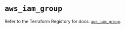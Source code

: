 # `aws_iam_group`

Refer to the Terraform Registory for docs: [`aws_iam_group`](https://registry.terraform.io/providers/hashicorp/aws/5.15.0/docs/resources/iam_group).

